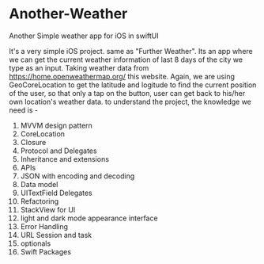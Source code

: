 # Another-Weather
Another Simple weather app for iOS in swiftUI

It's a very simple iOS project. same as "Further Weather". Its an app where we can get the current weather information of last 8 days of the city we type as an input. Taking weather data from https://home.openweathermap.org/ this website. Again, we are using GeoCoreLocation to get the latitude and logitude to find the current position of the user, so that only a tap on the button, user can get back to his/her own location's weather data. to understand the project, the knowledge we need is -

1. MVVM design pattern
2. CoreLocation
3. Closure
4. Protocol and Delegates
5. Inheritance and extensions
6. APIs
7. JSON with encoding and decoding
8. Data model
9. UITextField Delegates
10. Refactoring
11. StackView for UI
12. light and dark mode appearance interface
13. Error Handling
14. URL Session and task
15. optionals
16. Swift Packages
